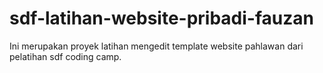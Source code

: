 # sdf-latihan-website-pribadi-fauzan
Ini merupakan proyek latihan mengedit template website pahlawan dari pelatihan sdf coding camp.
